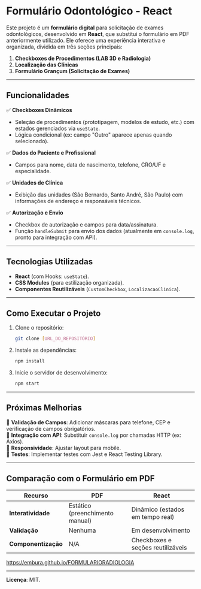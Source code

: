   
  # **Formulário Odontológico - React**  

Este projeto é um **formulário digital** para solicitação de exames odontológicos, desenvolvido em **React**, que substitui o formulário em PDF anteriormente utilizado. Ele oferece uma experiência interativa e organizada, dividida em três seções principais:  

1. **Checkboxes de Procedimentos (LAB 3D e Radiologia)**  
2. **Localização das Clínicas**  
3. **Formulário Grançum (Solicitação de Exames)**  

---

## **Funcionalidades**  
✅ **Checkboxes Dinâmicos**  
- Seleção de procedimentos (prototipagem, modelos de estudo, etc.) com estados gerenciados via `useState`.  
- Lógica condicional (ex: campo "Outro" aparece apenas quando selecionado).  

✅ **Dados do Paciente e Profissional**  
- Campos para nome, data de nascimento, telefone, CRO/UF e especialidade.  

✅ **Unidades de Clínica**  
- Exibição das unidades (São Bernardo, Santo André, São Paulo) com informações de endereço e responsáveis técnicos.  

✅ **Autorização e Envio**  
- Checkbox de autorização e campos para data/assinatura.  
- Função `handleSubmit` para envio dos dados (atualmente em `console.log`, pronto para integração com API).  

---

## **Tecnologias Utilizadas**  
- **React** (com Hooks: `useState`).  
- **CSS Modules** (para estilização organizada).  
- **Componentes Reutilizáveis** (`CustomCheckbox`, `LocalizacaoClinica`).  

---

## **Como Executar o Projeto**  
1. Clone o repositório:  
   ```bash
   git clone [URL_DO_REPOSITÓRIO]
   ```
2. Instale as dependências:  
   ```bash
   npm install
   ```
3. Inicie o servidor de desenvolvimento:  
   ```bash
   npm start
   ```

---

## **Próximas Melhorias**  
🔧 **Validação de Campos**: Adicionar máscaras para telefone, CEP e verificação de campos obrigatórios.  
🔧 **Integração com API**: Substituir `console.log` por chamadas HTTP (ex: Axios).  
🔧 **Responsividade**: Ajustar layout para mobile.  
🔧 **Testes**: Implementar testes com Jest e React Testing Library.  

---

## **Comparação com o Formulário em PDF**  
| **Recurso**          | **PDF**                     | **React**                     |
|----------------------|----------------------------|-------------------------------|
| **Interatividade**   | Estático (preenchimento manual) | Dinâmico (estados em tempo real) |
| **Validação**        | Nenhuma                    | Em desenvolvimento            |
| **Componentização**  | N/A                        | Checkboxes e seções reutilizáveis |



https://embura.github.io/FORMULARIORADIOLOGIA  

--- 

**Licença**: MIT.
